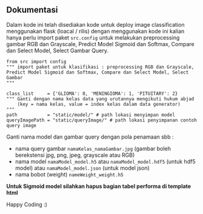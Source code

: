 ## Dokumentasi

Dalam kode ini telah disediakan kode untuk deploy image classification menggunakan flask (loacal / rilis) dengan menggunakan kode ini kalian hanya perlu import paket `src.config` untuk melakukan preprocessing gambar RGB dan Grayscale, Predict Model Sigmoid dan Softmax, Compare dan Select Model, Select Gambar Query.

```
from src import config 
""" import paket untuk klasifikasi : preprocessing RGB dan Grayscale, 
Predict Model Sigmoid dan Softmax, Compare dan Select Model, Select Gambar
"""

class_list     = {'GLIOMA': 0, 'MENINGIOMA': 1, 'PITUITARY': 2} 
""" Ganti dengan nama kelas data yang urutannya mengikuti hukum abjad 
    (key = nama kelas, value = index kelas dalam data generator)
"""
path           = "static/model/" # path lokasi menyimpan model
queryImagePath = "static/queryImage/" # path lokasi penyimpanan contoh query image
```

Ganti nama model dan gambar query dengan pola penamaan sbb :
- nama query gambar `namaKelas_namaGambar.jpg` (gambar boleh berekstensi jpg, png, jpeg, grayscale atau RGB)
- nama model `namaModel_model.h5` atau `namaModel_model.hdf5` (untuk hdf5 model) atau `namaModel_model.json` (untuk model json) 
- nama bobot (weight) `nameWeight_weight.h5`

**Untuk Sigmoid model silahkan hapus bagian tabel performa di template html**


Happy Coding :)
